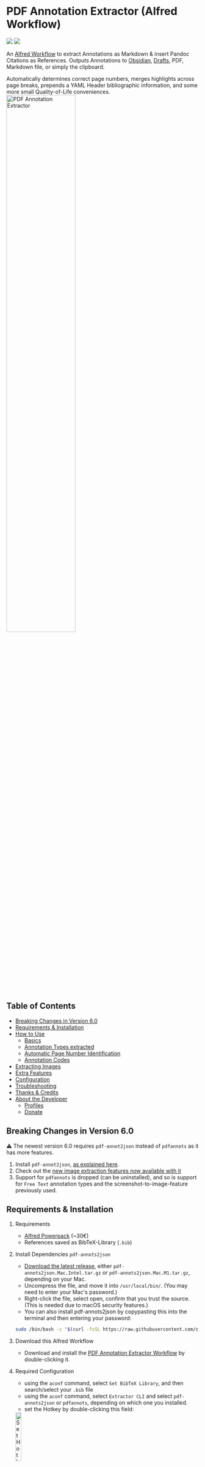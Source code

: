 # PDF Annotation Extractor (Alfred Workflow)

![](https://img.shields.io/github/downloads/chrisgrieser/pdf-annotation-extractor-alfred/total?label=Total%20Downloads&style=plastic) ![](https://img.shields.io/github/v/release/chrisgrieser/pdf-annotation-extractor-alfred?label=Latest%20Release&style=plastic)

An [Alfred Workflow](https://www.alfredapp.com/) to extract Annotations as Markdown & insert Pandoc Citations as References. Outputs Annotations to [Obsidian](https://obsidian.md/), [Drafts](https://getdrafts.com/), PDF, Markdown file, or simply the clipboard.

Automatically determines correct page numbers, merges highlights across page breaks, prepends a YAML Header bibliographic information, and some more small Quality-of-Life conveniences.
<img src="https://user-images.githubusercontent.com/73286100/132963514-f08463cb-de2a-45d2-80fb-8c29afa35fb8.gif" alt="PDF Annotation Extractor" width=60%>

## Table of Contents
<!-- MarkdownTOC -->

- [Breaking Changes in Version 6.0](#breaking-changes-in-version-60)
- [Requirements & Installation](#requirements--installation)
- [How to Use](#how-to-use)
	- [Basics](#basics)
	- [Annotation Types extracted](#annotation-types-extracted)
	- [Automatic Page Number Identification](#automatic-page-number-identification)
	- [Annotation Codes](#annotation-codes)
- [Extracting Images](#extracting-images)
- [Extra Features](#extra-features)
- [Configuration](#configuration)
- [Troubleshooting](#troubleshooting)
- [Thanks & Credits](#thanks--credits)
- [About the Developer](#about-the-developer)
	- [Profiles](#profiles)
	- [Donate](#donate)

<!-- /MarkdownTOC -->

## Breaking Changes in Version 6.0
⚠️ The newest version 6.0 requires `pdf-annot2json` instead of `pdfannots` as it has more features.

1. Install `pdf-annot2json`, [as explained here](https://github.com/chrisgrieser/pdf-annotation-extractor-alfred#requirements--installation).
2. Check out the [new image extraction features now available with it](https://github.com/chrisgrieser/pdf-annotation-extractor-alfred#extracting-images)
3. Support for `pdfannots` is dropped (can be uninstalled), and so is support for `Free Text` annotation types and the screenshot-to-image-feature previously used.

## Requirements & Installation

1. Requirements
	- [Alfred Powerpack](https://www.alfredapp.com/shop/) (~30€)
	- References saved as BibTeX-Library (`.bib`)
2. Install Dependencies `pdf-annots2json`
	- [Download the latest release](https://github.com/mgmeyers/pdf-annots2json/releases/latest), either `pdf-annots2json.Mac.Intel.tar.gz` or `pdf-annots2json.Mac.M1.tar.gz`, depending on your Mac.
	- Uncompress the file, and move it into `/usr/local/bin/`. (You may need to enter your Mac's password.)
	- Right-click the file, select open, confirm that you trust the source. (This is needed due to macOS security features.)
	- You can also install pdf-annots2json by copypasting this into the terminal and then entering your password:

	```bash
	sudo /bin/bash -c "$(curl -fsSL https://raw.githubusercontent.com/chrisgrieser/pdf-annotation-extractor-alfred/main/install_pdfannots2json.sh)"
	```

3. Download this Alfred Workflow
	- Download and install the [PDF Annotation Extractor Workflow](https://github.com/chrisgrieser/pdf-annotation-extractor-alfred/releases/latest/) by double-clicking it.

4. Required Configuration
	- using the `aconf` command, select `Set BibTeX Library`, and then search/select your `.bib` file
	- using the `aconf` command, select `Extractor CLI` and select `pdf-annots2json` or `pdfannots`, depending on which one you installed.
	- set the Hotkey by double-clicking this field:
	<img width=18% alt="Set Hotkey" src="https://user-images.githubusercontent.com/73286100/132960488-a60eff61-16a9-42cf-801f-c42612fbfb5e.png">

5. Optional: Additional Requirements for certain use cases
	- *Obsidian as Output*: Use the `aconf` command, select `Obsidian Destination`, and then search/select the folder.
	- *Run OCR on extracted Images*: requires [Tesseract](https://github.com/tesseract-ocr/tesseract).
	- *PDF as Output Format*: Install Pandoc and a [PDF-Engine](https://pandoc.org/MANUAL.html#option--pdf-engine) of your choice.

	```bash
	brew install pandoc
	brew install wkhtmltopdf # can be changed to a pdf-engine of your choice
	brew install tesseract
	brew install tesseract-lang #only for non-English
	```

## How to Use

### Basics
- Use the hotkey to trigger the Annotation Extraction of the frontmost document of Preview or PDF Expert. In case Finder is the frontmost app, the currently selected PDF file will be used.
- Alternatively, you can use the Alfred keyword `anno` to select a PDF from which to extract the annotations. (Uses your [Alfred default search scope](https://www.alfredapp.com/help/features/default-results/#search-scope).)

### Annotation Types extracted
- Highlights
- Underlines
- Free Comments
- Strikethroughs
- Rectangles as Images (with optional OCR for the images)

Highlights, Underlines and Strikethroughs are extracted as blockquotes when the have no comments, and as annotated quote when they have a comment. Highlights and Underlines are extracted in visually the same way, while Strikethroughs are extracted as Markdown Strikethroughs.

### Automatic Page Number Identification
The *correct* page numbers will automatically be determined from one of three sources  and inserted into the references as Pandoc Citations, with descending priority:
1. the BibTeX-Library
2. DOI found in the PDF
3. Prompt to manually enter the page number.
	- Enter the __true page number of your first PDF page__. *Example*:__ if the first PDF page represents the page number 104, you have to enter `104`.
	- In case there is content before the actual text (e.g. a foreword or a Table of Contents), the first true page often occurs later in the PDF. In that case, you must enter a __negative page number__, reflecting the true page number the first PDF would have. *Example:* Your PDF is a book which has a foreword, and uses roman numbers for it; true page number 1 is PDF page number 12. If you continued the numbering backwards, the first PDF page would have page number `-10`. So you enter the value `-10` when prompted for a page number.

### Annotation Codes
Insert these special codes at the __beginning__ of an annotation to invoke special actions on that annotation. Annotation Codes do not apply to Strikethroughs. (You can run the Alfred command `acode` to quickly display a cheat sheet showing all the following information.)

- `+`: Merge this highlight/underline with the previous highlight/underline.
	- Both annotations on the same page: will put a "(…)" in between them. This is useful to leave out certain parts of text.  Used for jumping sections on the same page.
	- The second annotation is on the following page: Assuming a continuation of a highlight/underline across page borders, this will not insert a "(…)". However, both pages will be inserted in the Pandoc citation, e.g. `[Grieser2020, p. 14-15]`.
- `? foo` __(free comments)__: Turns "foo" into a [Question Callout](https://help.obsidian.md/How+to/Use+callouts)  (`> ![QUESTION]`) and move up. (Callouts are Obsidian-specific Syntax).
- `##`: Turns highlighted/underlined text into a __heading__ that is added at that location. The number of `#` determines the heading level. If the annotation is a free comment, the text following the `#` is used as heading instead (Space after `#` required).
- `---` __(free comments)__: Inserts a markdown __hr__ (`---`) and removes the annotation.
- `X` Turns highlighted/underlines text into a markdown __task__ (`- [ ]`) and move up. If the annotation is a free comment, the text following the `X` will be used as task text.
- `=`: Adds highlighted/underlined text as __tags__ to the YAML-frontmatter (mostly used for Obsidian as output). If the annotation is a free comment, uses the text after the `=`. In both cases, the annotation is removed afterwards.
- `_` __(highlights only)__: Removes the `_` and creates a copy of the annotation, but with the type `underline`. Intended for use when the split-off of underlines is enabled, and will do nothing if it is disabled. This annotation code avoids having to highlight *and* underline the same text segment to have it in both places.

## Extracting Images
Both alternatives work only in Obsidian, the respective images will be saved in the `attachments` subfolder of the Obsidian destination folder, and named as `{citekey}_image{n}.png`. The images will be embedded in the markdown file with the `![[ ]]` syntax, e.g. `![[filename.png|foobar]]`

- Any `rectangle` type annotation in the PDF will be extracted as image.
- If the rectangle annotation has any comment, it will be used as the alt-text for the image. (Note that some PDF readers like PDF Expert do not allow you to add a comment to rectangular annotations.)
- When the rectangle annotation has *exactly* the comment `ocr`, the OCR text of the image will also be extracted. Requires [Tesseract](https://github.com/tesseract-ocr/tesseract).

## Extra Features
- When using Obsidian, the wikilink (`[[filename]]`) is also copied to the clipboard after annotation extraction, for convenient adding to a Map of Content.
- With the output type set to Obsidian or Markdown, a YAML-Header with bibliographic information (author, title, citekey, year, keywords, etc.) is also prepended.

## Configuration
*Use the Alfred keyword `aconf` for the configuration of this workflow.*

- The output format (PDF, Markdown, Clipboard, [Drafts](https://getdrafts.com/), or [Obsidian](https://obsidian.md/)). When selecting Markdown or Obsidian as output format, a YAML-Header with information from your BibTeX Library will be prepended.
- Set whether citekeys should be entered manually or determined automatically via filename. The latter requires a filename beginning with the citekey, followed by an underscore: `{citekey}_{...}.pdf`. You can easily achieve such a filename pattern with via renaming rules of most reference managers, for example with the [ZotFile plugin for Zotero](http://zotfile.com/#renaming-rules) or the [AutoFile feature of BibDesk](https://bibdesk.sourceforge.io/manual/BibDeskHelp_77.html#SEC140).
- In case you are the PDF is not part of your BibTeX Library (e.g., a manuscript from colleague), you can also choose to deactivate the usage of BibTeX metadata and citekeys.
- The Obsidian destination must be a folder in your vault.
- Select whether any annotations of the type `underlines` should be split off and moved to a second output instead (currently only Drafts is supported).
- Set the languages for the OCR on images. For the required language code, [refer to the tesseract documentation](https://tesseract-ocr.github.io/tessdoc/Data-Files-in-different-versions.html).

## Troubleshooting
- Upgrade to the newest version of pdfannots: `pip3 install --upgrade pdfannots`, or [download the latest release of `pdf-annots2json`](https://github.com/mgmeyers/pdf-annots2json/releases/latest).
- This workflow won't work with annotations that are not actually saved in the PDF file. Some PDF Readers like __Skim__ or __Zotero 6__ do this, but you can [tell those PDF readers to save the notes in the actual PDF.](https://skim-app.sourceforge.io/manual/SkimHelp_45.html)
- This workflow sometimes does not work when the pdf contains bigger free-form annotations (e.g. from using a stylus on a tablet). Delete all annotations that are "free form" and the workflow should work.
- When the hotkey does not work when triggered in Preview or PDF Expert, most likely the Alfred app does not have permission to access them. You can give Alfred permission in the Mac OS System Settings:
<img src="https://i.imgur.com/ylGDs2f.png" alt="Permission for Alfred to access Preview" width=30%>

ℹ️ When you cannot resolve the problem, please [open an GitHub issue](https://github.com/chrisgrieser/pdf-annotation-extractor-alfred/issues).

## Thanks & Credits
- Thanks to [Andrew Baumann for pdfannots](https://github.com/0xabu/pdfannots), which caused me to develop this workflow (even though it does not use `pdfannots` anymore).
- Also many thanks to [@mgmeyers for pdf-annots2json](https://github.com/mgmeyers/pdf-annots2json/), which enabled many improvements to this workflow.
- I also thank [@StPag](https://github.com/stefanopagliari/) for his ideas on annotation codes.
- <a href="https://www.flaticon.com/authors/freepik">Icons created by Freepik - Flaticon.</a>

## About the Developer
In my day job, I am a sociologist studying the social mechanisms underlying the digital economy. For my PhD project, I investigate the governance of the app economy and how software ecosystems manage the tension between innovation and compatibility. If you are interested in this subject, feel free to get in touch!

<!-- markdown-link-check-disable -->
### Profiles
- [Academic Website](https://chris-grieser.de/)
- [Discord](https://discordapp.com/users/462774483044794368/)
- [GitHub](https://github.com/chrisgrieser/)
- [Twitter](https://twitter.com/pseudo_meta)
- [ResearchGate](https://www.researchgate.net/profile/Christopher-Grieser)
- [LinkedIn](https://www.linkedin.com/in/christopher-grieser-ba693b17a/)

### Donate
<a href='https://ko-fi.com/Y8Y86SQ91' target='_blank'><img height='36' style='border:0px;height:36px;' src='https://cdn.ko-fi.com/cdn/kofi1.png?v=3' border='0' alt='Buy Me a Coffee at ko-fi.com' /></a>

---

[⬆️ Go Back to Top](#Table-of-Contents)
